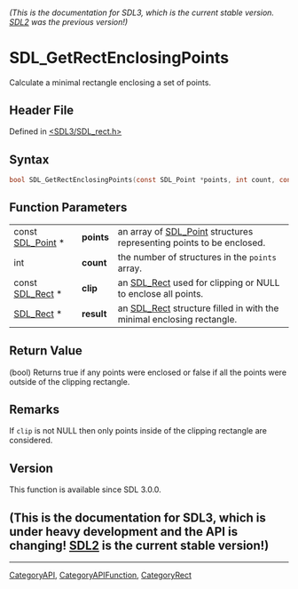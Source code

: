 ###### (This is the documentation for SDL3, which is the current stable version. [SDL2](https://wiki.libsdl.org/SDL2/) was the previous version!)
# SDL_GetRectEnclosingPoints

Calculate a minimal rectangle enclosing a set of points.

## Header File

Defined in [<SDL3/SDL_rect.h>](https://github.com/libsdl-org/SDL/blob/main/include/SDL3/SDL_rect.h)

## Syntax

```c
bool SDL_GetRectEnclosingPoints(const SDL_Point *points, int count, const SDL_Rect *clip, SDL_Rect *result);
```

## Function Parameters

|                                |            |                                                                                   |
| ------------------------------ | ---------- | --------------------------------------------------------------------------------- |
| const [SDL_Point](SDL_Point) * | **points** | an array of [SDL_Point](SDL_Point) structures representing points to be enclosed. |
| int                            | **count**  | the number of structures in the `points` array.                                   |
| const [SDL_Rect](SDL_Rect) *   | **clip**   | an [SDL_Rect](SDL_Rect) used for clipping or NULL to enclose all points.          |
| [SDL_Rect](SDL_Rect) *         | **result** | an [SDL_Rect](SDL_Rect) structure filled in with the minimal enclosing rectangle. |

## Return Value

(bool) Returns true if any points were enclosed or false if all the points
were outside of the clipping rectangle.

## Remarks

If `clip` is not NULL then only points inside of the clipping rectangle are
considered.

## Version

This function is available since SDL 3.0.0.

## (This is the documentation for SDL3, which is under heavy development and the API is changing! [SDL2](https://wiki.libsdl.org/SDL2/) is the current stable version!)



----
[CategoryAPI](CategoryAPI), [CategoryAPIFunction](CategoryAPIFunction), [CategoryRect](CategoryRect)

